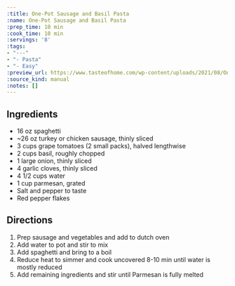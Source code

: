 ```yaml
---
:title: One-Pot Sausage and Basil Pasta
:name: One-Pot Sausage and Basil Pasta
:prep_time: 10 min
:cook_time: 10 min
:servings: '8'
:tags:
- "---"
- "- Pasta"
- "- Easy"
:preview_url: https://www.tasteofhome.com/wp-content/uploads/2021/08/One-Pot-Sausage-and-Basil-Pasta_EXPS_TOHDJ22_257333_B08_10_4b-1.jpg?fit=700,1024
:source_kind: manual
:notes: []
---
```


## Ingredients
- 16 oz spaghetti
- ~26 oz turkey or chicken sausage, thinly sliced
- 3 cups grape tomatoes (2 small packs), halved lengthwise
- 2 cups basil, roughly chopped
- 1 large onion, thinly sliced
- 4 garlic cloves, thinly sliced
- 4 1/2 cups water
- 1 cup parmesan, grated
- Salt and pepper to taste
- Red pepper flakes


## Directions
1. Prep sausage and vegetables and add to dutch oven
2. Add water to pot and stir to mix
3. Add spaghetti and bring to a boil
4. Reduce heat to simmer and cook uncovered 8-10 min until water is mostly reduced
5. Add remaining ingredients and stir until Parmesan is fully melted
